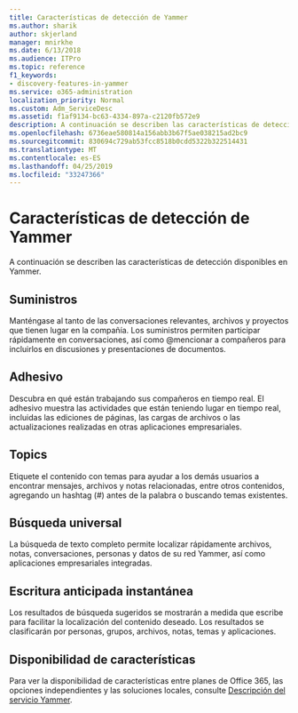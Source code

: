 ```yaml
---
title: Características de detección de Yammer
ms.author: sharik
author: skjerland
manager: mnirkhe
ms.date: 6/13/2018
ms.audience: ITPro
ms.topic: reference
f1_keywords:
- discovery-features-in-yammer
ms.service: o365-administration
localization_priority: Normal
ms.custom: Adm_ServiceDesc
ms.assetid: f1af9134-bc63-4334-897a-c2120fb572e9
description: A continuación se describen las características de detección disponibles en Yammer.
ms.openlocfilehash: 6736eae580814a156abb3b67f5ae038215ad2bc9
ms.sourcegitcommit: 830694c729ab53fcc8518b0cdd5322b322514431
ms.translationtype: MT
ms.contentlocale: es-ES
ms.lasthandoff: 04/25/2019
ms.locfileid: "33247366"
---
```

# <a name="discovery-features-in-yammer"></a>Características de detección de Yammer

A continuación se describen las características de detección disponibles en Yammer.
  
## <a name="feeds"></a>Suministros
<a name="bkmk_Feeds"> </a>

Manténgase al tanto de las conversaciones relevantes, archivos y proyectos que tienen lugar en la compañía. Los suministros permiten participar rápidamente en conversaciones, así como @mencionar a compañeros para incluirlos en discusiones y presentaciones de documentos.
  
## <a name="ticker"></a>Adhesivo
<a name="bkmk_Ticker"> </a>

Descubra en qué están trabajando sus compañeros en tiempo real. El adhesivo muestra las actividades que están teniendo lugar en tiempo real, incluidas las ediciones de páginas, las cargas de archivos o las actualizaciones realizadas en otras aplicaciones empresariales.
  
## <a name="topics"></a>Topics
<a name="bkmk_Topics"> </a>

Etiquete el contenido con temas para ayudar a los demás usuarios a encontrar mensajes, archivos y notas relacionadas, entre otros contenidos, agregando un hashtag (#) antes de la palabra o buscando temas existentes.
  
## <a name="universal-search"></a>Búsqueda universal
<a name="bkmk_UniversalSearch"> </a>

La búsqueda de texto completo permite localizar rápidamente archivos, notas, conversaciones, personas y datos de su red Yammer, así como aplicaciones empresariales integradas.
  
## <a name="instant-type-ahead"></a>Escritura anticipada instantánea
<a name="bkmk_InstantTypeAhead"> </a>

Los resultados de búsqueda sugeridos se mostrarán a medida que escribe para facilitar la localización del contenido deseado. Los resultados se clasificarán por personas, grupos, archivos, notas, temas y aplicaciones.
  
## <a name="feature-availability"></a>Disponibilidad de características
<a name="bkmk_InstantTypeAhead"> </a>

Para ver la disponibilidad de características entre planes de Office 365, las opciones independientes y las soluciones locales, consulte [Descripción del servicio Yammer](yammer-service-description.md).
  
  
